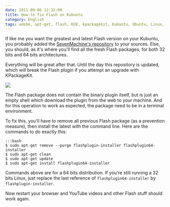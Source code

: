 ```yaml
---
date: 2011-09-06 12:32:09
title: How-to fix Flash on Kubuntu
category: English
tags: adobe, apt-get, flash, KDE, kpackagekit, Kubuntu, Ubuntu, Linux, package, plugin, Web
---
```


If like me you want the greatest and latest Flash version on your Kubuntu, you probably added the [SevenMachine's repository](https://launchpad.net/~sevenmachines/+archive/flash) to your sources. Else, you should, as it's where you'll find all the fresh Flash packages, for both 32 bits and 64 bits architectures.

Everything will be great after that. Until the day this repository is updated, which will break the Flash plugin if you attempt an upgrade with KPackageKit.

![](/uploads/2011/kpackagekit-flash.png)

The Flash package does not contain the binary plugin itself, but is just an empty shell which download the plugin from the web to your machine. And for this operation to work as expected, the package need to be in a terminal environment.

To fix this, you'll have to remove all previous Flash package (as a prevention measure), then install the latest with the command line. Here are the commands to do exactly this:

    :::bash
    $ sudo apt-get remove --purge flashplugin-installer flashplugin64-installer
    $ sudo apt-get clean
    $ sudo apt-get update
    $ sudo apt-get install flashplugin64-installer

Commands above are for a 64 bits distribution. If you're still running a 32 bits Linux, just replace the last reference of `flashplugin64-installer` by `flashplugin-installer`.

Now restart your browser and YouTube videos and other Flash stuff should work again.
